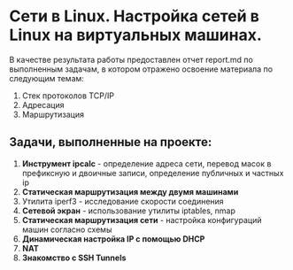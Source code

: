 # Сети в Linux. Настройка сетей в Linux на виртуальных машинах.

В качестве результата работы предоставлен отчет report.md по выполненным задачам, в котором отражено освоение материала по следующим темам:

 1. Стек протоколов TCP/IP
 2. Адресация
 3. Маршрутизация
   
## Задачи, выполненные на проекте:

 1. **Инструмент ipcalc** - определение адреса сети, перевод масок в префиксную и двоичные записи, определение публичных и частных ip
 2. **Статическая маршрутизация между двумя машинами** 
 3. Утилита iperf3 - исследование скорости соединения
 4. **Сетевой экран** - использование утилиты iptables, nmap
 5. **Статическая маршрутизация сети** - настройка конфигураций машин согласно схемы
 6. **Динамическая настройка IP с помощью DHCP** 
 7. **NAT**
 8. **Знакомство с SSH Tunnels**  


